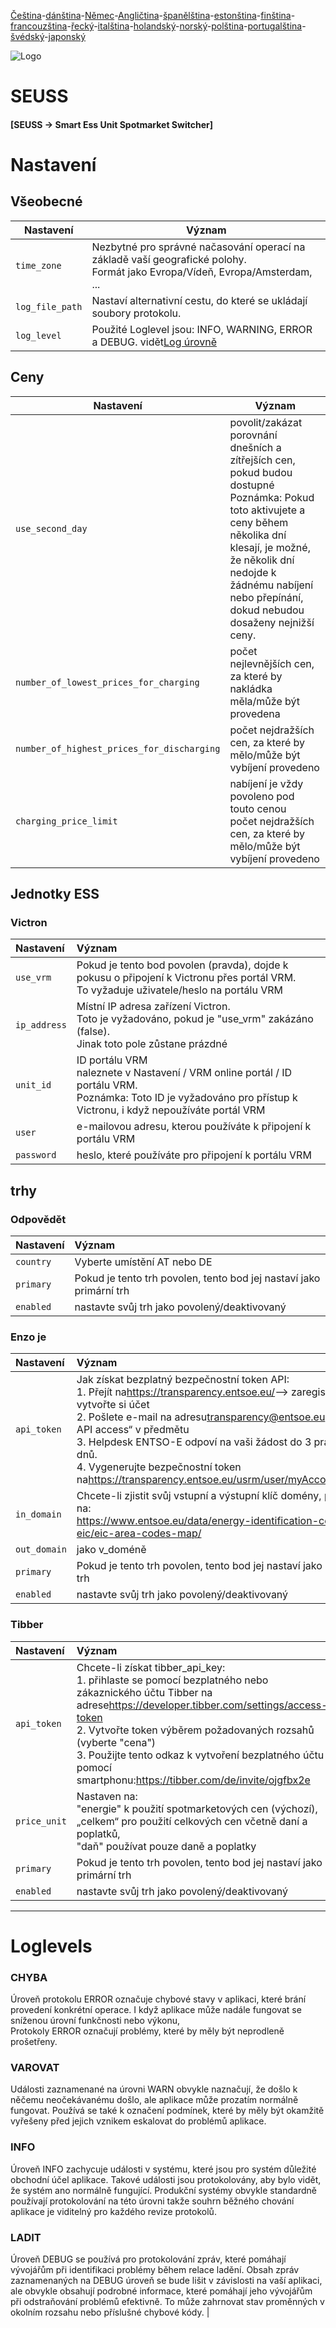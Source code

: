 [Čeština](README.cs.md)-[dánština](README.da.md)-[Němec](README.de.md)-[Angličtina](README.md)-[španělština](README.es.md)-[estonština](README.et.md)-[finština](README.fi.md)-[francouzština](README.fr.md)-[řecký](README.el.md)-[italština](README.it.md)-[holandský](README.nl.md)-[norský](README.no.md)-[polština](README.pl.md)-[portugalština](README.pt.md)-[švédský](README.sv.md)-[japonský](README.ja.md)

![Logo](views/static/images/logo-seuss.png?raw=true "SEUSS")

# SEUSS

#### [SEUSS -> Smart Ess Unit Spotmarket Switcher]

# Nastavení

## Všeobecné

| Nastavení       | Význam                                                                                                                          |
| --------------- | ------------------------------------------------------------------------------------------------------------------------------- |
| `time_zone`     | Nezbytné pro správné načasování operací na základě vaší geografické polohy.<br/>Formát jako Evropa/Vídeň, Evropa/Amsterdam, ... |
| `log_file_path` | Nastaví alternativní cestu, do které se ukládají soubory protokolu.                                                             |
| `log_level`     | Použité Loglevel jsou: INFO, WARNING, ERROR a DEBUG. vidět[Log úrovně](#loglevels)                                              |

## Ceny

| Nastavení                                  | Význam                                                                                                                                                                                                                                                     |
| ------------------------------------------ | ---------------------------------------------------------------------------------------------------------------------------------------------------------------------------------------------------------------------------------------------------------- |
| `use_second_day`                           | povolit/zakázat porovnání dnešních a zítřejších cen, pokud budou dostupné<br/>Poznámka: Pokud toto aktivujete a ceny během několika dní klesají, je možné, že několik dní nedojde k žádnému nabíjení nebo přepínání, dokud nebudou dosaženy nejnižší ceny. |
| `number_of_lowest_prices_for_charging`     | počet nejlevnějších cen, za které by nakládka měla/může být provedena                                                                                                                                                                                      |
| `number_of_highest_prices_for_discharging` | počet nejdražších cen, za které by mělo/může být vybíjení provedeno                                                                                                                                                                                        |
| `charging_price_limit`                     | nabíjení je vždy povoleno pod touto cenou<br/>počet nejdražších cen, za které by mělo/může být vybíjení provedeno                                                                                                                                          |

## Jednotky ESS

### Victron

| Nastavení    | Význam                                                                                                                                                                   |
| :----------- | :----------------------------------------------------------------------------------------------------------------------------------------------------------------------- |
| `use_vrm`    | Pokud je tento bod povolen (pravda), dojde k pokusu o připojení k Victronu přes portál VRM.<br/>To vyžaduje uživatele/heslo na portálu VRM                               |
| `ip_address` | Místní IP adresa zařízení Victron.<br/>Toto je vyžadováno, pokud je "use_vrm" zakázáno (false).<br/>Jinak toto pole zůstane prázdné                                      |
| `unit_id`    | ID portálu VRM<br/>naleznete v Nastavení / VRM online portál / ID portálu VRM.<br/>Poznámka: Toto ID je vyžadováno pro přístup k Victronu, i když nepoužíváte portál VRM |
| `user`       | e-mailovou adresu, kterou používáte k připojení k portálu VRM                                                                                                            |
| `password`   | heslo, které používáte pro připojení k portálu VRM                                                                                                                       |

## trhy

### Odpovědět

| Nastavení | Význam                                                              |
| :-------- | :------------------------------------------------------------------ |
| `country` | Vyberte umístění AT nebo DE                                         |
| `primary` | Pokud je tento trh povolen, tento bod jej nastaví jako primární trh |
| `enabled` | nastavte svůj trh jako povolený/deaktivovaný                        |

### Enzo je

| Nastavení    | Význam                                                                                                                                                                                                                                                                                                                                                                                                                                |
| :----------- | :------------------------------------------------------------------------------------------------------------------------------------------------------------------------------------------------------------------------------------------------------------------------------------------------------------------------------------------------------------------------------------------------------------------------------------ |
| `api_token`  | Jak získat bezplatný bezpečnostní token API:<br/>1. Přejít na<https://transparency.entsoe.eu/>--> zaregistrujte se a vytvořte si účet<br/>2. Pošlete e-mail na adresu[transparency@entsoe.eu](mailto:transparency@entsoe.eu)s „Restful API access“ v předmětu<br/>3. Helpdesk ENTSO-E odpoví na vaši žádost do 3 pracovních dnů.<br/>4. Vygenerujte bezpečnostní token na<https://transparency.entsoe.eu/usrm/user/myAccountSettings> |
| `in_domain`  | Chcete-li zjistit svůj vstupní a výstupní klíč domény, přejděte na:<br/><https://www.entsoe.eu/data/energy-identification-codes-eic/eic-area-codes-map/>                                                                                                                                                                                                                                                                              |
| `out_domain` | jako v_doméně                                                                                                                                                                                                                                                                                                                                                                                                                         |
| `primary`    | Pokud je tento trh povolen, tento bod jej nastaví jako primární trh                                                                                                                                                                                                                                                                                                                                                                   |
| `enabled`    | nastavte svůj trh jako povolený/deaktivovaný                                                                                                                                                                                                                                                                                                                                                                                          |

### Tibber

| Nastavení    | Význam                                                                                                                                                                                                                                                                                                                                                     |
| :----------- | :--------------------------------------------------------------------------------------------------------------------------------------------------------------------------------------------------------------------------------------------------------------------------------------------------------------------------------------------------------- |
| `api_token`  | Chcete-li získat tibber_api_key:<br/>1. přihlaste se pomocí bezplatného nebo zákaznického účtu Tibber na adrese<https://developer.tibber.com/settings/access-token><br/>2. Vytvořte token výběrem požadovaných rozsahů (vyberte "cena")<br/>3. Použijte tento odkaz k vytvoření bezplatného účtu pomocí smartphonu:<https://tibber.com/de/invite/ojgfbx2e> |
| `price_unit` | Nastaven na:<br/>"energie" k použití spotmarketových cen (výchozí),<br/>„celkem“ pro použití celkových cen včetně daní a poplatků,<br/>"daň" používat pouze daně a poplatky                                                                                                                                                                                |
| `primary`    | Pokud je tento trh povolen, tento bod jej nastaví jako primární trh                                                                                                                                                                                                                                                                                        |
| `enabled`    | nastavte svůj trh jako povolený/deaktivovaný                                                                                                                                                                                                                                                                                                               |

* * *

# Loglevels

### CHYBA

Úroveň protokolu ERROR označuje chybové stavy v aplikaci, které brání provedení konkrétní operace. I když aplikace může nadále fungovat se sníženou úrovní funkčnosti nebo výkonu,<br/>Protokoly ERROR označují problémy, které by měly být neprodleně prošetřeny.

### VAROVAT

Události zaznamenané na úrovni WARN obvykle naznačují, že došlo k něčemu neočekávanému
došlo, ale aplikace může prozatím normálně fungovat.
Používá se také k označení podmínek, které by měly být okamžitě vyřešeny před jejich vznikem
eskalovat do problémů aplikace.

### INFO

Úroveň INFO zachycuje události v systému, které jsou pro systém důležité
obchodní účel aplikace. Takové události jsou protokolovány, aby bylo vidět, že systém ano
normálně fungující. Produkční systémy obvykle standardně používají protokolování na této úrovni
takže souhrn běžného chování aplikace je viditelný pro každého
 revize protokolů.

### LADIT

Úroveň DEBUG se používá pro protokolování zpráv, které pomáhají vývojářům při identifikaci
problémy během relace ladění. Obsah zpráv zaznamenaných na DEBUG
úroveň se bude lišit v závislosti na vaší aplikaci, ale obvykle obsahují
podrobné informace, které pomáhají jeho vývojářům při odstraňování problémů
efektivně. To může zahrnovat stav proměnných v okolním rozsahu nebo
příslušné chybové kódy. |
